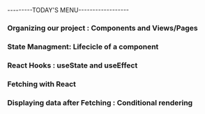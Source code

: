 ---------TODAY'S MENU------------------

### Organizing our project : Components and Views/Pages

### State Managment: Lifecicle of a component

### React Hooks : useState and useEffect

### Fetching with React

### Displaying data after Fetching : Conditional rendering
